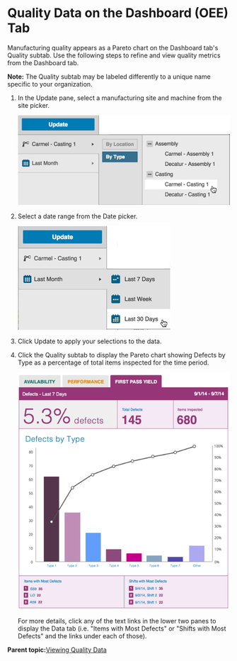 # Quality Data on the Dashboard \(OEE\) Tab

Manufacturing quality appears as a Pareto chart on the Dashboard tab's Quality subtab. Use the following steps to refine and view quality metrics from the Dashboard tab.

**Note:** The Quality subtab may be labeled differently to a unique name specific to your organization.

1.  In the Update pane, select a manufacturing site and machine from the site picker.

    ![](sitePicker.png)

2.  Select a date range from the Date picker.

    ![](datePicker.png)

3.  Click Update to apply your selections to the data.
4.  Click the Quality subtab to display the Pareto chart showing Defects by Type as a percentage of total items inspected for the time period.

    ![](qualitySubtabResults.png)

    For more details, click any of the text links in the lower two panes to display the Data tab \(i.e. "Items with Most Defects" or "Shifts with Most Defects" and the links under each of those\).


**Parent topic:**[Viewing Quality Data](viewingQualityData.md)

